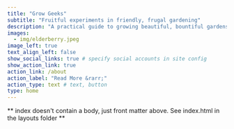 ```yaml
---
title: "Grow Geeks"
subtitle: "Fruitful experiments in friendly, frugal gardening"
description: "A practical guide to growing beautiful, bountiful gardens that don't cost the earth. Epicurian oases that sustain and serve you, sensorary spaces of learning and delight for young and old alike. "
images:
  - img/elderberry.jpeg
image_left: true
text_align_left: false
show_social_links: true # specify social accounts in site config
show_action_link: true
action_link: /about
action_label: "Read More &rarr;"
action_type: text # text, button
type: home
---
```


** index doesn't contain a body, just front matter above.
See index.html in the layouts folder **
